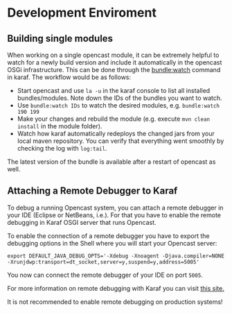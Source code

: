 Development Enviroment
======================

Building single modules
-----------------------

When working on a single opencast module, it can be extremely helpful to watch for a newly build version and include it automatically in the opencast OSGi infrastructure.
This can be done through the [bundle:watch](https://karaf.apache.org/manual/latest/commands/bundle-watch.html) command in karaf. The workflow would be as follows:

 - Start opencast and use `la -u` in the karaf console to list all installed bundles/modules. Note down the IDs of the bundles you want to watch.
 - Use `bundle:watch IDs` to watch the desired modules, e.g. `bundle:watch 190 199`
 - Make your changes and rebuild the module (e.g. execute `mvn clean install` in the module folder).
 - Watch how karaf automatically redeploys the changed jars from your local maven repository. You can verify that everything went smoothly by checking the log with `log:tail`.

The latest version of the bundle is available after a restart of opencast as well.


Attaching a Remote Debugger to Karaf
------------------------------------

To debug a running Opencast system, you can attach a remote debugger in your IDE (Eclipse or NetBeans, i.e.). For that you have to enable the remote debugging in Karaf OSGI server that runs Opencast.

To enable the connection of a remote debugger you have to export the debugging options in the Shell where you will start your Opencast server:

`export DEFAULT_JAVA_DEBUG_OPTS='-Xdebug -Xnoagent -Djava.compiler=NONE -Xrunjdwp:transport=dt_socket,server=y,suspend=y,address=5005'`

You now can connect the remote debugger of your IDE on port `5005`.

For more information on remote debugging with Karaf you can visit [this site.](https://karaf.apache.org/manual/latest-2.2.x/developers-guide/debugging.html)

It is not recommended to enable remote debugging on production systems!

